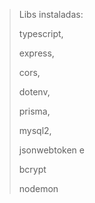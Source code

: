 > Libs instaladas:
>
> typescript,
>
> express,
>
> cors, 
>
> dotenv, 
>
> prisma, 
>
> mysql2, 
>
> jsonwebtoken e 
>
> bcrypt
>
> nodemon
